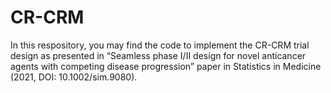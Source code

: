 # CR-CRM
In this respository, you may find the code to implement the CR-CRM trial design as presented in “Seamless phase I/II design for novel anticancer agents with competing disease progression” paper in Statistics in Medicine (2021, DOI: 10.1002/sim.9080).
